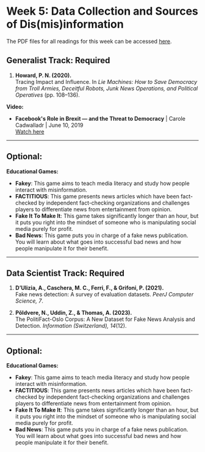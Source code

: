 # Week 5: Data Collection and Sources of Dis(mis)information

The PDF files for all readings for this week can be accessed [here](https://canvas.stanford.edu/courses/198736/files/folder/Week%205).


## Generalist Track: Required

1. **Howard, P. N. (2020).**  
   Tracing Impact and Influence. In *Lie Machines: How to Save Democracy from Troll Armies, Deceitful Robots, Junk News Operations, and Political Operatives* (pp. 108–136).

**Video:**
- **Facebook's Role in Brexit — and the Threat to Democracy** | Carole Cadwalladr | June 10, 2019  
  [Watch here](https://www.youtube.com/watch?v=OQSMr-3GGvQ&t=57s)

---

## Optional:

**Educational Games:**
- **Fakey**: This game aims to teach media literacy and study how people interact with misinformation.
- **FACTITIOUS**: This game presents news articles which have been fact-checked by independent fact-checking organizations and challenges players to differentiate news from entertainment from opinion.
- **Fake It To Make It**: This game takes significantly longer than an hour, but it puts you right into the mindset of someone who is manipulating social media purely for profit.
- **Bad News**: This game puts you in charge of a fake news publication. You will learn about what goes into successful bad news and how people manipulate it for their benefit.

---

## Data Scientist Track: Required

1. **D’Ulizia, A., Caschera, M. C., Ferri, F., & Grifoni, P. (2021).**  
   Fake news detection: A survey of evaluation datasets. *PeerJ Computer Science, 7*.

2. **Põldvere, N., Uddin, Z., & Thomas, A. (2023).**  
   The PolitiFact-Oslo Corpus: A New Dataset for Fake News Analysis and Detection. *Information (Switzerland), 14*(12).

---

## Optional:

**Educational Games:**
- **Fakey**: This game aims to teach media literacy and study how people interact with misinformation.
- **FACTITIOUS**: This game presents news articles which have been fact-checked by independent fact-checking organizations and challenges players to differentiate news from entertainment from opinion.
- **Fake It To Make It**: This game takes significantly longer than an hour, but it puts you right into the mindset of someone who is manipulating social media purely for profit.
- **Bad News**: This game puts you in charge of a fake news publication. You will learn about what goes into successful bad news and how people manipulate it for their benefit.

